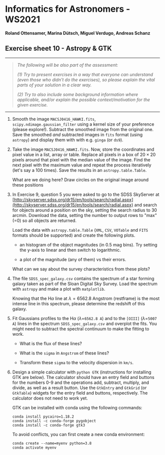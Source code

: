 # Informatics for Astronomers - WS2021

**Roland Ottensamer, Marina Dütsch, Miguel Verdugo, Andreas Schanz**

## Exercise sheet 10 - Astropy & GTK

---

>  _The following will be also part of the assessment:_
>
>  _(1) Try to present exercises in a way that everyone can understand (even those who didn’t do the exercises), so please explain the vital parts of
> your solution in a clear way._
>
>  _(2) Try to also include some background information where applicable, and/or
> explain the possible context/motivation for the given exercise._

---
1. Smooth the image `MACSJ0416_HAWKI.fits`, ``scipy.ndimage.gaussian_filter``
   using a kernel size of your preference (please explore!). Subtract the smoothed image from the original one.  
   Save the smoothed _and_ subtracted images in ``fits`` format (using `astropy`) and display them with with
   e.g. ``ginga`` (or ``ds9``).

2.  Take the image `MACSJ0416_HAWKI.fits`. Now, store the coordinates and pixel value in a list, array or table.
    Replace all pixels in a box of $20\times 20$ pixels around that pixel with the median value
    of the image. Find the next pixel with the maximum value and repeat the process iteratively (let's say a 100 times).
    Save the results in an ``astropy.table.Table``.

    What are we doing here? Draw circles on the original image around these positions

3. In Exercise 9, question 5 you were asked to go to the SDSS SkyServer at
   [http://skyserver.sdss.org/dr15/en/tools/search/radial.aspx](http://skyserver.sdss.org/dr15/en/tools/search/radial.aspx)
   and search for objects around a position on the sky, setting the search radius to 30 arcmin. Download the data, setting the number to output rows to "max" (=0) so all objects are returned.

    Load the data with ``astropy.table.Table`` (`XML`, `CSV`, `VOTable` and `FITS` formats should be
    supported) and create the following plots.

      - an histogram of the object magnitudes (in 0.5 mag bins). Try setting the y-axis to linear and then switch to logarithmic.

      - a plot of the magnitude (any of them) vs their errors.

    What can we say about the survey characteristics from these plots?

4. The file `SDSS_spec_galaxy.csv` contains the spectrum of a star forming galaxy taken as
   part of the Sloan Digital Sky Survey. Load the spectrum with ``astropy`` and make a plot
   with ``matplotlib``.

     Knowing that the H$\alpha$ line at $\lambda=6562.8$ Angstrom (restframe) is the most intense
     line in this spectrum, please determine the redshift of this galaxy.

5. Fit Gaussians profiles to the H$\alpha$ ($\lambda$=`6562.8 A`) and to the
   ``[OIII]`` ($\lambda$=`5007 A`) lines in the spectrum `SDSS_spec_galaxy.csv` and overplot the fits.
   You might need to subtract the spectral continuum to make the fitting to work.

    - What is the flux of these lines?

    - What is the `sigma` in `Angstrom` of these lines?

    - Transform these `sigma` to the velocity dispersion in `km/s`.


6.  Design a simple calculator with `python GTK` (instructions for installing GTK are
    below). The calculator should have an entry field and buttons for the numbers
    0-9 and the operations add, subtract, multiply, and divide, as well as a result
    button. Use the `GtkEntry` and `GtkGrid` (or `GtkTable`) widgets for the entry field
    and buttons, respectively. The calculator does not need to work yet.


    GTK can be installed with conda using the following commands:

    ```
    conda install pycairo=1.18.2
    conda install -c conda-forge pygobject
    conda install -c conda-forge gtk3
    ```
    To avoid conflicts, you can first create a new conda environment:

    ```
    conda create --name=myenv python=3.8
    conda activate myenv
    ```

